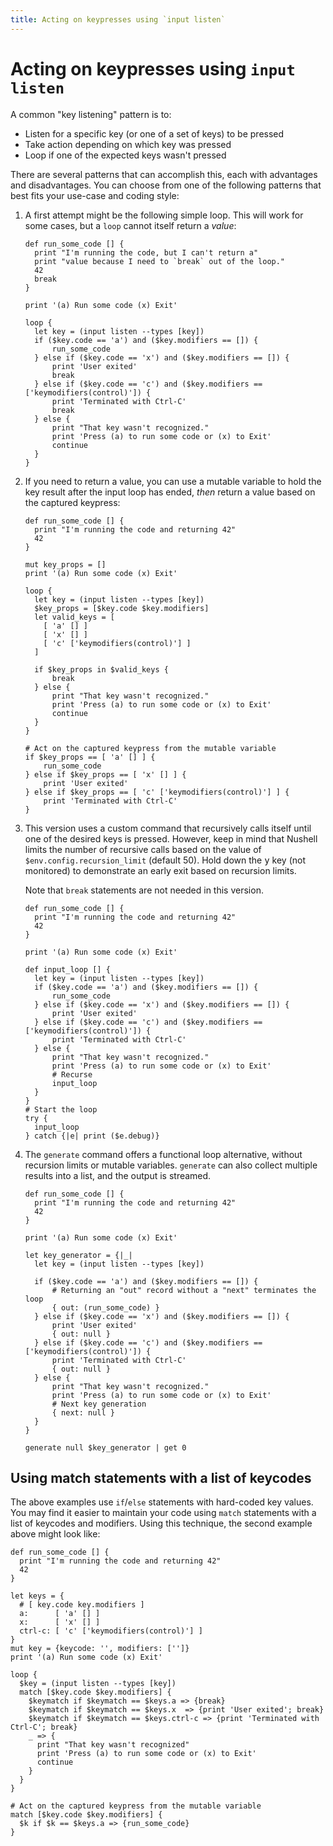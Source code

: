 ```yaml
---
title: Acting on keypresses using `input listen`
---
```


# Acting on keypresses using `input listen`

A common "key listening" pattern is to:

- Listen for a specific key (or one of a set of keys) to be pressed
- Take action depending on which key was pressed
- Loop if one of the expected keys wasn't pressed

There are several patterns that can accomplish this, each with advantages and disadvantages. You can choose from one of the following patterns that best fits your use-case and coding style:

1.  A first attempt might be the following simple loop. This will work for some cases, but a `loop` cannot itself return a _value_:

    ```nu
    def run_some_code [] {
      print "I'm running the code, but I can't return a"
      print "value because I need to `break` out of the loop."
      42
      break
    }

    print '(a) Run some code (x) Exit'

    loop {
      let key = (input listen --types [key])
      if ($key.code == 'a') and ($key.modifiers == []) {
          run_some_code
      } else if ($key.code == 'x') and ($key.modifiers == []) {
          print 'User exited'
          break
      } else if ($key.code == 'c') and ($key.modifiers == ['keymodifiers(control)']) {
          print 'Terminated with Ctrl-C'
          break
      } else {
          print "That key wasn't recognized."
          print 'Press (a) to run some code or (x) to Exit'
          continue
      }
    }
    ```

2.  If you need to return a value, you can use a mutable variable to hold the key result after the input loop has ended, _then_ return a value based on the captured keypress:

    ```nu
    def run_some_code [] {
      print "I'm running the code and returning 42"
      42
    }

    mut key_props = []
    print '(a) Run some code (x) Exit'

    loop {
      let key = (input listen --types [key])
      $key_props = [$key.code $key.modifiers]
      let valid_keys = [
        [ 'a' [] ]
        [ 'x' [] ]
        [ 'c' ['keymodifiers(control)'] ]
      ]

      if $key_props in $valid_keys {
          break
      } else {
          print "That key wasn't recognized."
          print 'Press (a) to run some code or (x) to Exit'
          continue
      }
    }

    # Act on the captured keypress from the mutable variable
    if $key_props == [ 'a' [] ] {
        run_some_code
    } else if $key_props == [ 'x' [] ] {
        print 'User exited'
    } else if $key_props == [ 'c' ['keymodifiers(control)'] ] {
        print 'Terminated with Ctrl-C'
    }
    ```

3.  This version uses a custom command that recursively calls itself until one of the desired keys is pressed. However, keep in mind that Nushell limits the number of recursive calls based on the value of `$env.config.recursion_limit` (default 50). Hold down the <kbd>y</kbd> key (not monitored) to demonstrate an early exit based on recursion limits.

    Note that `break` statements are not needed in this version.

    ```nu
    def run_some_code [] {
      print "I'm running the code and returning 42"
      42
    }

    print '(a) Run some code (x) Exit'

    def input_loop [] {
      let key = (input listen --types [key])
      if ($key.code == 'a') and ($key.modifiers == []) {
          run_some_code
      } else if ($key.code == 'x') and ($key.modifiers == []) {
          print 'User exited'
      } else if ($key.code == 'c') and ($key.modifiers == ['keymodifiers(control)']) {
          print 'Terminated with Ctrl-C'
      } else {
          print "That key wasn't recognized."
          print 'Press (a) to run some code or (x) to Exit'
          # Recurse
          input_loop
      }
    }
    # Start the loop
    try {
      input_loop
    } catch {|e| print ($e.debug)}
    ```

4.  The `generate` command offers a functional loop alternative, without recursion limits or mutable variables. `generate` can also collect multiple results into a list, and the output is streamed.

    ```nu
    def run_some_code [] {
      print "I'm running the code and returning 42"
      42
    }

    print '(a) Run some code (x) Exit'

    let key_generator = {|_|
      let key = (input listen --types [key])

      if ($key.code == 'a') and ($key.modifiers == []) {
          # Returning an "out" record without a "next" terminates the loop
          { out: (run_some_code) }
      } else if ($key.code == 'x') and ($key.modifiers == []) {
          print 'User exited'
          { out: null }
      } else if ($key.code == 'c') and ($key.modifiers == ['keymodifiers(control)']) {
          print 'Terminated with Ctrl-C'
          { out: null }
      } else {
          print "That key wasn't recognized."
          print 'Press (a) to run some code or (x) to Exit'
          # Next key generation
          { next: null }
      }
    }

    generate null $key_generator | get 0
    ```

## Using match statements with a list of keycodes

The above examples use `if`/`else` statements with hard-coded key values. You may find it easier to maintain your code using `match` statements with a list of keycodes and modifiers. Using this technique, the second example above might look like:

```nu
def run_some_code [] {
  print "I'm running the code and returning 42"
  42
}

let keys = {
  # [ key.code key.modifiers ]
  a:      [ 'a' [] ]
  x:      [ 'x' [] ]
  ctrl-c: [ 'c' ['keymodifiers(control)'] ]
}
mut key = {keycode: '', modifiers: ['']}
print '(a) Run some code (x) Exit'

loop {
  $key = (input listen --types [key])
  match [$key.code $key.modifiers] {
    $keymatch if $keymatch == $keys.a => {break}
    $keymatch if $keymatch == $keys.x  => {print 'User exited'; break}
    $keymatch if $keymatch == $keys.ctrl-c => {print 'Terminated with Ctrl-C'; break}
    _ => {
      print "That key wasn't recognized"
      print 'Press (a) to run some code or (x) to Exit'
      continue
    }
  }
}

# Act on the captured keypress from the mutable variable
match [$key.code $key.modifiers] {
  $k if $k == $keys.a => {run_some_code}
}
```
